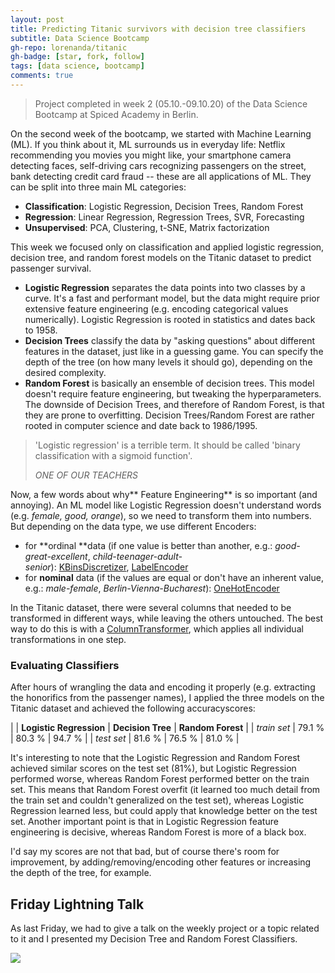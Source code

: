 ```yaml
---
layout: post
title: Predicting Titanic survivors with decision tree classifiers
subtitle: Data Science Bootcamp
gh-repo: lorenanda/titanic
gh-badge: [star, fork, follow]
tags: [data science, bootcamp]
comments: true
---
```


>Project completed in week 2 (05.10.-09.10.20) of the Data Science Bootcamp at Spiced Academy in Berlin.

On the second week of the bootcamp, we started with Machine Learning (ML). If you think about it, ML surrounds us in everyday life: Netflix recommending you movies you might like, your smartphone camera detecting faces, self-driving cars recognizing passengers on the street, bank detecting credit card fraud -- these are all applications of ML. They can be split into three main ML categories:

-   **Classification**: Logistic Regression, Decision Trees, Random Forest
-   **Regression**: Linear Regression, Regression Trees, SVR, Forecasting
-   **Unsupervised**: PCA, Clustering, t-SNE, Matrix factorization

This week we focused only on classification and applied logistic regression, decision tree, and random forest models on the Titanic dataset to predict passenger survival.

-   **Logistic Regression** separates the data points into two classes by a curve. It's a fast and performant model, but the data might require prior extensive feature engineering (e.g. encoding categorical values numerically). Logistic Regression is rooted in statistics and dates back to 1958.
-   **Decision Trees** classify the data by "asking questions" about different features in the dataset, just like in a guessing game. You can specify the depth of the tree (on how many levels it should go), depending on the desired complexity.
-   **Random Forest** is basically an ensemble of decision trees. This model doesn't require feature engineering, but tweaking the hyperparameters. The downside of Decision Trees, and therefore of Random Forest, is that they are prone to overfitting. Decision Trees/Random Forest are rather rooted in computer science and date back to 1986/1995.

> 'Logistic regression' is a terrible term. It should be called 'binary classification with a sigmoid function'.
>
> *ONE OF OUR TEACHERS*

Now, a few words about why** Feature Engineering** is so important (and annoying). An ML model like Logistic Regression doesn't understand words (e.g. *female, good, orange*), so we need to transform them into numbers. But depending on the data type, we use different Encoders:

-   for **ordinal **data (if one value is better than another, e.g.: *good-great-excellent*, *child-teenager-adult-senior*): [KBinsDiscretizer](https://scikit-learn.org/stable/modules/generated/sklearn.preprocessing.KBinsDiscretizer.html), [LabelEncoder](https://scikit-learn.org/stable/modules/generated/sklearn.preprocessing.LabelEncoder.html#)
-   for **nominal** data (if the values are equal or don't have an inherent value, e.g.: *male-female*, *Berlin-Vienna-Bucharest*): [OneHotEncoder](https://scikit-learn.org/stable/modules/generated/sklearn.preprocessing.OneHotEncoder.html)

In the Titanic dataset, there were several columns that needed to be transformed in different ways, while leaving the others untouched. The best way to do this is with a [ColumnTransformer](https://scikit-learn.org/stable/modules/generated/sklearn.compose.ColumnTransformer.html), which applies all individual transformations in one step.

### Evaluating Classifiers

After hours of wrangling the data and encoding it properly (e.g. extracting the honorifics from the passenger names), I applied the three models on the Titanic dataset and achieved the following accuracyscores:

|  | **Logistic Regression** | **Decision Tree** | **Random Forest** |
| *train set* | 79.1 % | 80.3 % | 94.7 % |
| *test set* | 81.6 % | 76.5 % | 81.0 % |

It's interesting to note that the Logistic Regression and Random Forest achieved similar scores on the test set (81%), but Logistic Regression performed worse, whereas Random Forest performed better on the train set. This means that Random Forest overfit (it learned too much detail from the train set and couldn't generalized on the test set), whereas Logistic Regression learned less, but could apply that knowledge better on the test set. Another important point is that in Logistic Regression feature engineering is decisive, whereas Random Forest is more of a black box.

I'd say my scores are not that bad, but of course there's room for improvement, by adding/removing/encoding other features or increasing the depth of the tree, for example.

Friday Lightning Talk
---------------------

As last Friday, we had to give a talk on the weekly project or a topic related to it and I presented my Decision Tree and Random Forest Classifiers.

[![](https://lorenaciutacu.files.wordpress.com/2020/10/decision_tree.png?w=1024)](https://lorenaciutacu.files.wordpress.com/2020/10/decision_tree.png)